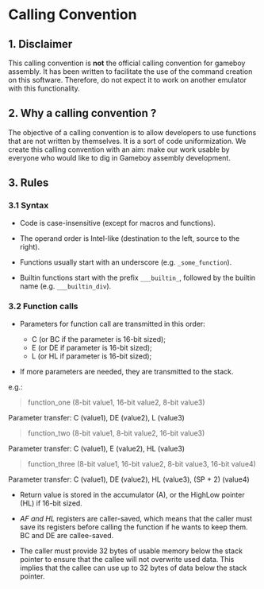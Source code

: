 # Calling Convention

## 1. Disclaimer

This calling convention is **not** the official calling convention for gameboy assembly.
It has been written to facilitate the use of the command creation on this software.
Therefore, do not expect it to work on another emulator with this functionality.

## 2. Why a calling convention ?

The objective of a calling convention is to allow developers to use functions that are
not written by themselves. It is a sort of code uniformization. We create this calling
convention with an aim: make our work usable by everyone who would like to dig in
Gameboy assembly development.

## 3. Rules

### 3.1 Syntax

- Code is case-insensitive (except for macros and functions).

- The operand order is Intel-like (destination to the left, source to the right).

- Functions usually start with an underscore (e.g. `_some_function`).

- Builtin functions start with the prefix `___builtin_`,
  followed by the builtin name (e.g. `___builtin_div`).

### 3.2 Function calls

- Parameters for function call are transmitted in this order:
  - C (or BC if the parameter is 16-bit sized);
  - E (or DE if parameter is 16-bit sized);
  - L (or HL if parameter is 16-bit sized);
  
- If more parameters are needed, they are transmitted to the stack.

e.g.:
> function_one (8-bit value1, 16-bit value2, 8-bit value3)

Parameter transfer: C (value1), DE (value2), L (value3)

> function_two (8-bit value1, 8-bit value2, 16-bit value3)

Parameter transfer: C (value1), E (value2), HL (value3)

> function_three (8-bit value1, 16-bit value2, 8-bit value3, 16-bit value4)

Parameter transfer: C (value1), DE (value2), HL (value3), (SP + 2) (value4)

- Return value is stored in the accumulator (A), or the HighLow pointer
  (HL) if 16-bit sized.

- *AF and HL* registers are caller-saved, which means that the caller must save its registers before
  calling the function if he wants to keep them. BC and DE are callee-saved.

- The caller must provide 32 bytes of usable memory below the stack pointer to
  ensure that the callee will not overwrite used data. This implies
  that the callee can use up to 32 bytes of data below the stack pointer.
